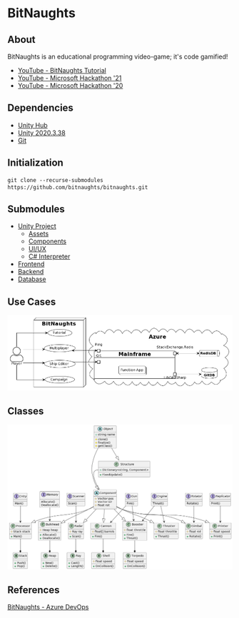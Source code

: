 # BitNaughts

## About

BitNaughts is an educational programming video-game; it's code gamified!

- [YouTube - BitNaughts Tutorial](https://www.youtube.com/watch?v=08kpwhxZ0o4)
- [YouTube - Microsoft Hackathon '21](https://www.youtube.com/watch?v=-gN4dHWMkSI)
- [YouTube - Microsoft Hackathon '20](https://www.youtube.com/watch?v=kQaZFAu65z4)

## Dependencies

- [Unity Hub](https://unity3d.com/get-unity/download)
- [Unity 2020.3.38](https://unity3d.com/unity/whats-new/2020.3.38)
- [Git](https://git-scm.com/)

## Initialization

```
git clone --recurse-submodules https://github.com/bitnaughts/bitnaughts.git
```

## Submodules

- [Unity Project](https://github.com/bitnaughts/bitnaughts.unity)
    - [Assets](https://github.com/bitnaughts/bitnaughts.assets)
    - [Components](https://github.com/bitnaughts/bitnaughts.components)
    - [UI/UX](https://github.com/bitnaughts/bitnaughts.ui.ux)
    - [C# Interpreter](https://github.com/bitnaughts/csharp.interpreter)
- [Frontend](https://github.com/bitnaughts/bitnaughts.github.io)
- [Backend](https://github.com/bitnaughts/bitnaughts.mainframe)
- [Database](https://github.com/bitnaughts/bitnaughts.db)

## Use Cases

![Use Case Diagram](https://raw.githubusercontent.com/bitnaughts/.github/main/images/use-case.png)


## Classes

![Class Diagram](https://raw.githubusercontent.com/bitnaughts/.github/main/images/class-diagram.png)

## References

[BitNaughts - Azure DevOps](https://dev.azure.com/bitnaughts/bitnaughts)

